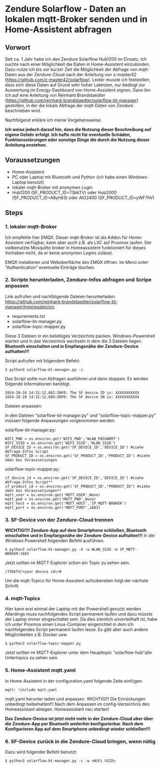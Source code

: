 # Zendure Solarflow - Daten an lokalen mqtt-Broker senden und in Home-Assistent abfragen

## Vorwort

Seit ca. 1 Jahr habe ich den Zendure Solarflow Hub1200 im Einsatz. Ich suchte nach einer Möglichkeit die Daten in Home-Assistent einzubinden. Dazu nutze ich bis vor kurzer Zeit die Möglichkeit der Abfrage von mqtt-Daten aus der Zendure-Cloud nach der Anleitung von z-master42 (https://github.com/z-master42/solarflow).
Leider musste ich feststellen, dass sich diese Daten auf Grund sehr hoher Latenzen, nur bedingt zur Auswertung im Energy-Dashboard von Home-Assistent eignen.
Dann bin ich auf eine Anleitung von Reinhard Brandstaedter (https://github.com/reinhard-brandstaedter/solarflow-bt-manager) gestoßen, in der die lokale Abfrage der mqtt-Daten von Zendure beschrieben wird.

Nachfolgend erkläre ich meine Vorgehensweise.

**Ich weise jedoch darauf hin, dass die Nutzung dieser Beschreibung auf eigene Gefahr erfolgt. Ich hafte nicht für eventuelle Schäden, Funktionsstörungen oder sonstige Dinge die durch die Nutzung dieser Anleitung enstehen.**

## Voraussetzungen

  - Home-Assistent
  - PC oder Laptop mit Bluetooth und Python (ich habe einen Windows-Laptop benutzt)
  - lokaler mqtt-Broker mit anonymen Login
  - Hub1200 (SF_PRODUCT_ID=73bkTV) oder Hub2000 (SF_PRODUCT_ID=A8yh63) oder AIO2400 (SF_PRODUCT_ID=yWF7hV)

## Steps

### 1. lokaler mqtt-Broker

Ich empfehle hier EMQX. Dieser mqtt-Broker ist als Addon für Home-Assistent verfügbar, kann aber auch z.B. als LXC auf Proxmox laufen.
Der vielbenutzte Mosquitto broker in Homeassistent funktioniert für dieses Vorhaben nicht, da er keine anonymen Logins zulässt.

EMQX installieren und Weboberfläche des EMQX öffnen.
Im Menü unter "Authentication" eventuelle Einträge löschen.

### 2. Scripte herunterladen, Zendure-Infos abfragen und Scripe anpassen

Link aufrufen und nachfolgende Dateien herunterladen: https://github.com/reinhard-brandstaedter/solarflow-bt-manager/tree/master/src

  - requirements.txt
  - solarflow-bt-manager.py
  - solarflow-topic-mapper.py

Diese 3 Dateien in ein beliebiges Verzeichnis packen.
Windows-Powershell starten und in das Verzeichnis wechseln in dem die 3 Dateien liegen.
**Bluetooth einschalten und in Empfangsnähe der Zendure-Device aufhalten!!!**

Script aufrufen mit folgendem Befehl:
```
$ python3 solarflow-bt-manager.py -i
```
Das Script sollte nun Abfragen ausführen und dann stoppen. Es werden folgende Informationen benötigt.
```
2024-10-10 14:31:12,682:INFO: The SF device ID is: XXXXXXXXXXX
2024-10-10 14:31:12,684:INFO: The SF device SN is: XXXXXXXXXXX
```

Dateien anpassen:

In den Dateien "solarflow-bt-manager.py" und "solarflow-topic-mapper.py" müssen folgende Anpassungen vorgenommen werden.

solarflow-bt-manager.py:
```
WIFI_PWD = os.environ.get('WIFI_PWD','WLAN_PASSWORT')
WIFI_SSID = os.environ.get('WIFI_SSID','WLAN_SSID')
SF_DEVICE_ID = os.environ.get('SF_DEVICE_ID','DEVICE_ID') #siehe Abfrage-Infos Script
SF_PRODUCT_ID = os.environ.get('SF_PRODUCT_ID','PRODUCT_ID') #siehe oben bei Voraussetzungen
```

solarflow-topic-mapper.py:
```
sf_device_id = os.environ.get('SF_DEVICE_ID','DEVICE_ID') #siehe Abfrage-Infos Script**
sf_product_id = os.environ.get('SF_PRODUCT_ID',"PRODUCT_ID") #siehe oben bei Voraussetzungen**
mqtt_user = os.environ.get('MQTT_USER',None)
mqtt_pwd = os.environ.get('MQTT_PWD',None)
mqtt_host = os.environ.get('MQTT_HOST','IP_MQTT-BROKER')
mqtt_port = os.environ.get('MQTT_PORT',1883)
```

### 3. SF-Device von der Zendure-Cloud trennen

**WICHTIG!!!! Zendure-App auf dem Smartphone schließen, Bluetooth einschalten und in Empfangsnähe der Zendure-Device aufhalten!!!**
In der Windows Powershell folgenden Befehl ausführen.
```
$ python3 solarflow-bt-manager.py -d -w WLAN_SSID -b IP_MQTT-BROKER:1883
```

Jetzt sollten im MQTT-Explorer schon ein Topic zu sehen sein. 
```
/73bkTV/<your device id>/#
```
Um die mqtt-Topics für Home-Assistent aufzubereiten folgt der nächste Schritt.

### 4. mqtt-Topics

Hier kann erst einmal der Laptop mit der Powershell genutzt werden. Allerdings muss nachfolgendes Script permanent laufen und dazu müsste der Laptop immer eingeschaltet sein. Da dies ziemlich unvorteilhaft ist, habe ich unter Proxmox einen Linux-Container eingerichtet in dem ich nachfolgendes Script permanent laufen lasse. Es gibt aber auch andere Möglichkeiten z.B. Docker usw.
```
$ python3 solarflow-topic-mapper.py
```

Jetzt sollten im MQTT-Explorer unter dem Haupttopic "solarflow-hub"alle Untertopics zu sehen sein.

### 5. Home-Assistent mqtt.yaml

In Home-Assistent in der configuration.yaml folgende Zeite einfügen.
```
mqtt: !include mqtt.yaml
```

mqtt.yaml herunter laden und anpassen. WICHTIG!!! Die Einrückungen unbedingt beibehalten!!!
Nach dem Anpassen im config-Verzeichnis des Homeassistant ablegen.
Homeassistant neu starten!

**Das Zendure-Device ist jetzt nicht mehr in der Zendure-Cloud aber über die Zendure-App per Bluetooth weiterhin konfigurierbar.
Nach dem Konfigurieren App auf dem Smartphone unbedingt wieder schließen!!!**

### 6. SF-Device zurück in die Zendure-Cloud bringen, wenn nötig

Dazu wird folgender Befehl benutzt:
```
$ python3 solarflow-bt-manager.py -c -w <WiFi SSID>
```
